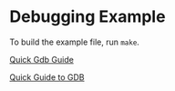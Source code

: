 # Debugging Example

To build the example file, run `make`.

[Quick Gdb Guide](https://condor.depaul.edu/glancast/373class/docs/gdb.html)

[Quick Guide to GDB](http://beej.us/guide/bggdb/)

